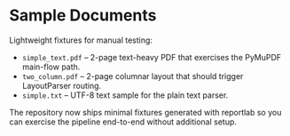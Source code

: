 # Sample Documents

Lightweight fixtures for manual testing:

- `simple_text.pdf` – 2-page text-heavy PDF that exercises the PyMuPDF main-flow path.
- `two_column.pdf` – 2-page columnar layout that should trigger LayoutParser routing.
- `simple.txt` – UTF-8 text sample for the plain text parser.

The repository now ships minimal fixtures generated with reportlab so you can
exercise the pipeline end-to-end without additional setup.
